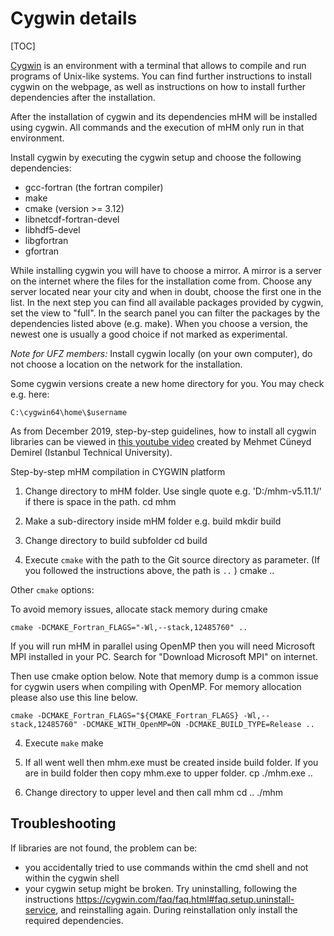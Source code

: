 # Cygwin details

[TOC]

[Cygwin](https://cygwin.com/) is an environment with a terminal that allows to compile and
run programs of Unix-like systems. You can find further instructions to install cygwin on the webpage, as well as
instructions on how to install further dependencies after the installation.

After the installation of cygwin and its dependencies mHM will be installed
using cygwin. All commands and the execution of mHM only run in that environment.

Install cygwin by executing the cygwin setup and choose the following dependencies:

- gcc-fortran (the fortran compiler)
- make
- cmake (version >= 3.12)
- libnetcdf-fortran-devel
- libhdf5-devel
- libgfortran
- gfortran

While installing cygwin you will have to choose a mirror. A mirror is a server
on the internet where the files for the installation come from. Choose any server
located near your city and when in doubt, choose the first one in the list.
In the next step you can find all available packages provided by cygwin, set
the view to "full". In the search panel you can filter the packages
by the dependencies listed above (e.g. make). When you choose a
version, the newest one is usually a good choice if not marked as experimental.

*Note for UFZ members:* Install cygwin locally (on your own computer), do not choose a location on the
network for the installation.

Some cygwin versions create a new home directory for you. You may check e.g. here:

    C:\cygwin64\home\$username

As from December 2019, step-by-step guidelines, how to install all cygwin libraries can be viewed in [this youtube video](https://youtu.be/FGJOcYEzbP4)
created by Mehmet Cüneyd Demirel (Istanbul Technical University).

Step-by-step mHM compilation in CYGWIN platform

1) Change directory to mHM folder. Use single quote e.g. 'D:/mhm-v5.11.1/' if there is space in the path.
        cd mhm

2) Make a sub-directory inside mHM folder e.g. build
        mkdir build

3) Change directory to build subfolder
        cd build

4) Execute `cmake` with the path to the Git source directory as parameter. (If you followed the instructions above, the path is `..` )
        cmake ..

Other `cmake` options:

To avoid memory issues, allocate stack memory during cmake

    cmake -DCMAKE_Fortran_FLAGS="-Wl,--stack,12485760" ..

If you will run mHM in parallel using OpenMP then you will need Microsoft MPI installed in your PC. Search for "Download Microsoft MPI" on internet.

Then use cmake option below. Note that memory dump is a common issue for cygwin users when compiling with OpenMP. For memory allocation please also use this line below.

    cmake -DCMAKE_Fortran_FLAGS="${CMAKE_Fortran_FLAGS} -Wl,--stack,12485760" -DCMAKE_WITH_OpenMP=ON -DCMAKE_BUILD_TYPE=Release ..

4) Execute `make`
        make

5) If all went well then mhm.exe must be created inside build folder. If you are in build folder then copy mhm.exe to upper folder.
        cp ./mhm.exe ..

6) Change directory to upper level and then call mhm
        cd ..
        ./mhm


## Troubleshooting

If libraries are not found, the problem can be:
- you accidentally tried to use commands within the cmd shell and not within the cygwin shell
- your cygwin setup might be broken. Try uninstalling, following the instructions <https://cygwin.com/faq/faq.html#faq.setup.uninstall-service>, and reinstalling again. During
reinstallation only install the required dependencies.

